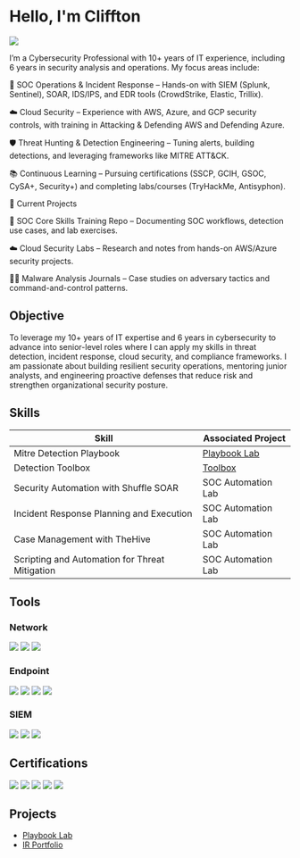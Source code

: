 # Hello, I'm Cliffton 
<a href="https://linkedin.com"><img src="https://img.shields.io/badge/-LinkedIn-0072b1?&style=for-the-badge&logo=linkedin&logoColor=white" /></a>

I’m a Cybersecurity Professional with 10+ years of IT experience, including 6 years in security analysis and operations. My focus areas include:

🔐 SOC Operations & Incident Response – Hands-on with SIEM (Splunk, Sentinel), SOAR, IDS/IPS, and EDR tools (CrowdStrike, Elastic, Trillix).

☁️ Cloud Security – Experience with AWS, Azure, and GCP security controls, with training in Attacking & Defending AWS and Defending Azure.

🛡️ Threat Hunting & Detection Engineering – Tuning alerts, building detections, and leveraging frameworks like MITRE ATT&CK.

📚 Continuous Learning – Pursuing certifications (SSCP, GCIH, GSOC, CySA+, Security+) and completing labs/courses (TryHackMe, Antisyphon).

🔭 Current Projects

🚨 SOC Core Skills Training Repo – Documenting SOC workflows, detection use cases, and lab exercises.

☁️ Cloud Security Labs – Research and notes from hands-on AWS/Azure security projects.

🧑‍💻 Malware Analysis Journals – Case studies on adversary tactics and command-and-control patterns.

## Objective
To leverage my 10+ years of IT expertise and 6 years in cybersecurity to advance into senior-level roles where I can apply my skills in threat detection, incident response, cloud security, and compliance frameworks. I am passionate about building resilient security operations, mentoring junior analysts, and engineering proactive defenses that reduce risk and strengthen organizational security posture.

## Skills

| Skill                                         | Associated Project         |
|-----------------------------------------------|----------------------------|
| Mitre Detection Playbook         | <a href="https://github.com/cbelche4-proj/MITRE-Detection-Playbook">Playbook Lab</a>|
| Detection Toolbox | <a href=https://github.com/cbelche4-proj/Detection-Toolbox>Toolbox</a>|
| Security Automation with Shuffle SOAR         | SOC Automation Lab|
| Incident Response Planning and Execution      | SOC Automation Lab|
| Case Management with TheHive                  | SOC Automation Lab|
| Scripting and Automation for Threat Mitigation | SOC Automation Lab|

## Tools

### Network
<div>
    <img src="https://img.shields.io/badge/-Wireshark-1679A7?&style=for-the-badge&logo=Wireshark&logoColor=white" />
    <img src="https://img.shields.io/badge/-Suricata-EF3B2D?&style=for-the-badge&logo=Suricata&logoColor=white" />
    <img src="https://img.shields.io/badge/-Zeek-777BB4?&style=for-the-badge&logo=Zeek&logoColor=white" />
</div>

### Endpoint
<div>
  <img src="https://img.shields.io/badge/-CrowdStrike-E30613?&style=for-the-badge&logo=CrowdStrike&logoColor=white" />
<img src="https://img.shields.io/badge/-SentinelOne-372463?&style=for-the-badge&logo=SentinelOne&logoColor=white" />  
  <img src="https://img.shields.io/badge/-Microsoft_Defender_for_Endpoint-00A4EF?&style=for-the-badge&logo=Microsoft&logoColor=white" />
    <img src="https://img.shields.io/badge/-Velociraptor-4B275F?&style=for-the-badge&logo=Velociraptor&logoColor=white" />
</div>

### SIEM
<div>
    <img src="https://img.shields.io/badge/-Microsoft_Sentinel-0078D4?&style=for-the-badge&logo=Microsoft&logoColor=white" />
    <img src="https://img.shields.io/badge/-Splunk-000000?&style=for-the-badge&logo=Splunk&logoColor=white" />
    <img src="https://img.shields.io/badge/-Elastic-005571?&style=for-the-badge&logo=Elastic&logoColor=white" />
</div>

## Certifications
<div>
  <img src="https://img.shields.io/badge/-SSCP-2E8B57?&style=for-the-badge&logo=(ISC2)&logoColor=white" />
<img src="https://img.shields.io/badge/-Security%2B-FF0000?&style=for-the-badge&logo=CompTIA&logoColor=white" />
<img src="https://img.shields.io/badge/-GSOC-1E90FF?&style=for-the-badge&logo=GIAC&logoColor=white" />
<img src="https://img.shields.io/badge/-CySA%2B-006699?&style=for-the-badge&logo=CompTIA&logoColor=white" />
<img src="https://img.shields.io/badge/-CEH-000000?&style=for-the-badge&logo=EC-Council&logoColor=white" />
</div>

## Projects
- <a href="https://github.com/cbelche4-proj/MITRE-Detection-Playbook">Playbook Lab</a>
- <a href=https://github.com/cbelche4-proj/Incident-Response-Portfolio>IR Portfolio</a>



